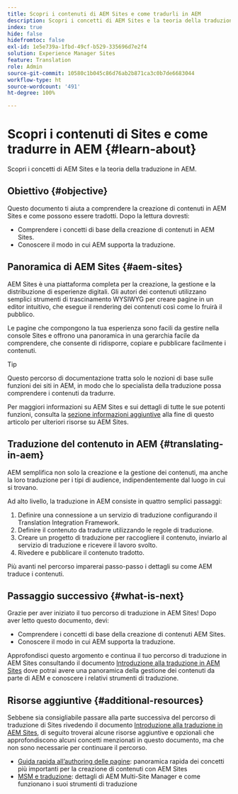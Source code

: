 ```yaml
---
title: Scopri i contenuti di AEM Sites e come tradurli in AEM
description: Scopri i concetti di AEM Sites e la teoria della traduzione in AEM.
index: true
hide: false
hidefromtoc: false
exl-id: 1e5e739a-1fbd-49cf-b529-335696d7e2f4
solution: Experience Manager Sites
feature: Translation
role: Admin
source-git-commit: 10580c1b045c86d76ab2b871ca3c0b7de6683044
workflow-type: ht
source-wordcount: '491'
ht-degree: 100%

---
```


# Scopri i contenuti di Sites e come tradurre in AEM {#learn-about}

Scopri i concetti di AEM Sites e la teoria della traduzione in AEM.

## Obiettivo {#objective}

Questo documento ti aiuta a comprendere la creazione di contenuti in AEM Sites e come possono essere tradotti. Dopo la lettura dovresti:

* Comprendere i concetti di base della creazione di contenuti in AEM Sites.
* Conoscere il modo in cui AEM supporta la traduzione.

## Panoramica di AEM Sites {#aem-sites}

AEM Sites è una piattaforma completa per la creazione, la gestione e la distribuzione di esperienze digitali. Gli autori dei contenuti utilizzano semplici strumenti di trascinamento WYSIWYG per creare pagine in un editor intuitivo, che esegue il rendering dei contenuti così come lo fruirà il pubblico.

Le pagine che compongono la tua esperienza sono facili da gestire nella console Sites e offrono una panoramica in una gerarchia facile da comprendere, che consente di ridisporre, copiare e pubblicare facilmente i contenuti.

>[!TIP]
>
>Questo percorso di documentazione tratta solo le nozioni di base sulle funzioni dei siti in AEM, in modo che lo specialista della traduzione possa comprendere i contenuti da tradurre.
>
>Per maggiori informazioni su AEM Sites e sui dettagli di tutte le sue potenti funzioni, consulta la [sezione informazioni aggiuntive](#additional-information) alla fine di questo articolo per ulteriori risorse su AEM Sites.

## Traduzione del contenuto in AEM {#translating-in-aem}

AEM semplifica non solo la creazione e la gestione dei contenuti, ma anche la loro traduzione per i tipi di audience, indipendentemente dal luogo in cui si trovano.

Ad alto livello, la traduzione in AEM consiste in quattro semplici passaggi:

1. Definire una connessione a un servizio di traduzione configurando il Translation Integration Framework.
1. Definire il contenuto da tradurre utilizzando le regole di traduzione.
1. Creare un progetto di traduzione per raccogliere il contenuto, inviarlo al servizio di traduzione e ricevere il lavoro svolto.
1. Rivedere e pubblicare il contenuto tradotto.


Più avanti nel percorso imparerai passo-passo i dettagli su come AEM traduce i contenuti.

## Passaggio successivo {#what-is-next}

Grazie per aver iniziato il tuo percorso di traduzione in AEM Sites! Dopo aver letto questo documento, devi:

* Comprendere i concetti di base della creazione di contenuti AEM Sites.
* Conoscere il modo in cui AEM supporta la traduzione.

Approfondisci questo argomento e continua il tuo percorso di traduzione in AEM Sites consultando il documento [Introduzione alla traduzione in AEM Sites](getting-started.md) dove potrai avere una panoramica della gestione dei contenuti da parte di AEM e conoscere i relativi strumenti di traduzione.

## Risorse aggiuntive {#additional-resources}

Sebbene sia consigliabile passare alla parte successiva del percorso di traduzione di Sites rivedendo il documento [Introduzione alla traduzione in AEM Sites](getting-started.md), di seguito troverai alcune risorse aggiuntive e opzionali che approfondiscono alcuni concetti menzionati in questo documento, ma che non sono necessarie per continuare il percorso.

* [Guida rapida all’authoring delle pagine](/help/sites-cloud/authoring/quick-start.md): panoramica rapida dei concetti più importanti per la creazione di contenuti con AEM Sites
* [MSM e traduzione](/help/sites-cloud/administering/msm-and-translation.md): dettagli di AEM Multi-Site Manager e come funzionano i suoi strumenti di traduzione
